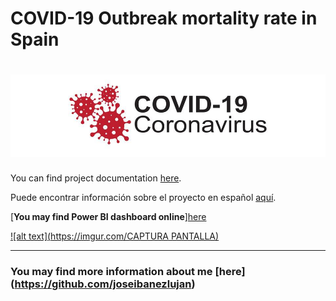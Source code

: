 # **COVID-19 Outbreak mortality rate in Spain**

# ![Image text]( https://github.com/joseibanezlujan/Covid19/blob/main/header.jpg)

You can find project documentation [here](https://github.com/joseibanezlujan/Covid19/blob/main/1-Covid-ENG.md).

Puede encontrar información sobre el proyecto en español [aquí](https://github.com/joseibanezlujan/Covid19/blob/main/1-Covid-SPA.md).

[**You may find Power BI dashboard online**][here](https://bit.ly/)

[![alt text](https://imgur.com/CAPTURA PANTALLA)](https://bit.ly/)

* * *

### You may find more information about me [here] (https://github.com/joseibanezlujan)

